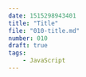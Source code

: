```yaml
---
date: 1515298943401
title: "Title"
file: "010-title.md"
number: 010
draft: true
tags: 
    - JavaScript
---
```

